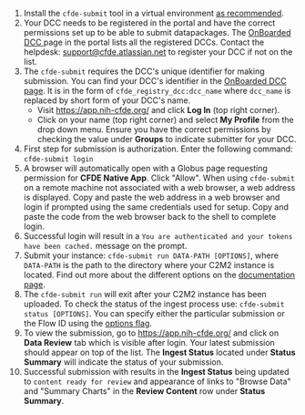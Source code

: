 1. Install the `cfde-submit` tool in a virtual environment [as recommended](https://docs.nih-cfde.org/en/latest/cfde-submit/docs/install/).
2. Your DCC needs to be registered in the portal and have the correct permissions set up to be able to submit datapackages. The [OnBoarded DCC ](https://app.nih-cfde.org/chaise/recordset/#registry/CFDE:dcc@sort(RID)) page in the portal lists all the registered DCCs. Contact the helpdesk: support@cfde.atlassian.net to register your DCC if not on the list.
3. The `cfde-submit` requires the DCC's unique identifier for making submission. You can find your DCC's identifier in the [OnBoarded DCC page](https://app.nih-cfde.org/chaise/recordset/#registry/CFDE:dcc@sort(RID)). It is in the form of `cfde_registry_dcc:dcc_name` where `dcc_name` is replaced by short form of your DCC's name.
   - Visit https://app.nih-cfde.org/ and click **Log In** (top right corner).
   - Click on your name (top right corner) and select **My Profile** from the drop down menu. Ensure you have the correct permissions by checking the value under **Groups** to indicate submitter for your DCC. 
6. First step for submission is authorization. Enter the following command: `cfde-submit login`
7. A browser will automatically open with a Globus page requesting permission for **CFDE Native App**. Click "Allow". When using `cfde-submit` on a remote machine not associated with a web browser, a web address is displayed. Copy and paste the web address in a web browser and login if prompted using the same credentials used for setup. Copy and paste the code from the web browser back to the shell to complete login.
8. Successful login will result in a `You are authenticated and your tokens have been cached.` message on the prompt.
9. Submit your instance: `cfde-submit run DATA-PATH [OPTIONS]`, where `DATA-PATH` is the path to the directory where your C2M2 instance is located. Find out more about the different options on the [documentation page](https://docs.nih-cfde.org/en/latest/cfde-submit/docs/#run).
10. The `cfde-submit run` will exit after your C2M2 instance has been uploaded. To check the status of the ingest process use: `cfde-submit status [OPTIONS]`. You can specify either the particular submission or the Flow ID using the [options flag](https://docs.nih-cfde.org/en/latest/cfde-submit/docs/#status).
11. To view the submission, go to https://app.nih-cfde.org/ and click on **Data Review** tab which is visible after login. Your latest submission should appear on top of the list. The **Ingest Status** located under **Status Summary** will indicate the status of your submission.
12. Successful submission with results in the **Ingest Status** being updated to `content ready for review` and appearance of links to "Browse Data" and "Summary Charts" in the **Review Content** row under **Status Summary**. 